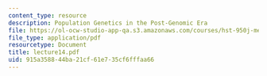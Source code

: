 ```yaml
---
content_type: resource
description: Population Genetics in the Post-Genomic Era
file: https://ol-ocw-studio-app-qa.s3.amazonaws.com/courses/hst-950j-medical-computing-spring-2003/915a358844ba21cf61e735cf6fffaa66_lecture14.pdf
file_type: application/pdf
resourcetype: Document
title: lecture14.pdf
uid: 915a3588-44ba-21cf-61e7-35cf6fffaa66
---
```

